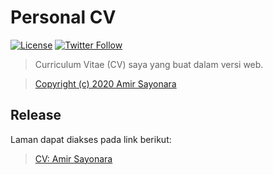 # Personal CV
[![License](https://img.shields.io/github/license/amirsayonara/amirsayonara.github.io)](LICENSE)
[![Twitter Follow](https://img.shields.io/twitter/follow/amir_sayonara)](https://twitter.com/amir_sayonara)
> Curriculum Vitae (CV) saya yang buat dalam versi web.

> [Copyright (c) 2020 Amir Sayonara](LICENSE)

## Release
Laman dapat diakses pada link berikut:
> [CV: Amir Sayonara](http://amirsayonara.github.io)